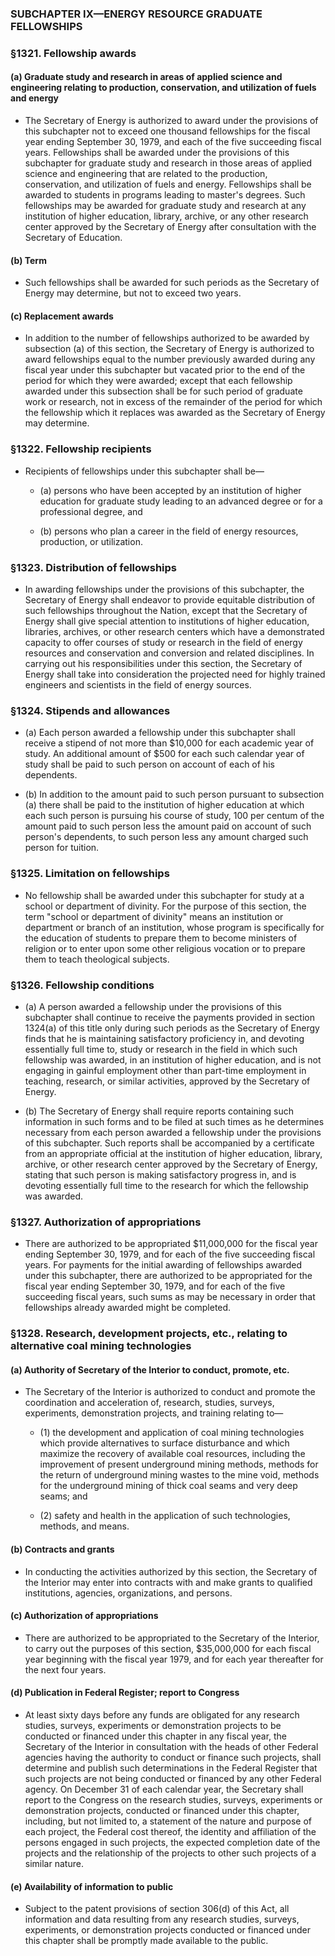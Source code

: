 ### SUBCHAPTER IX—ENERGY RESOURCE GRADUATE FELLOWSHIPS

### §1321. Fellowship awards
#### (a) Graduate study and research in areas of applied science and engineering relating to production, conservation, and utilization of fuels and energy
* The Secretary of Energy is authorized to award under the provisions of this subchapter not to exceed one thousand fellowships for the fiscal year ending September 30, 1979, and each of the five succeeding fiscal years. Fellowships shall be awarded under the provisions of this subchapter for graduate study and research in those areas of applied science and engineering that are related to the production, conservation, and utilization of fuels and energy. Fellowships shall be awarded to students in programs leading to master's degrees. Such fellowships may be awarded for graduate study and research at any institution of higher education, library, archive, or any other research center approved by the Secretary of Energy after consultation with the Secretary of Education.

#### (b) Term
* Such fellowships shall be awarded for such periods as the Secretary of Energy may determine, but not to exceed two years.

#### (c) Replacement awards
* In addition to the number of fellowships authorized to be awarded by subsection (a) of this section, the Secretary of Energy is authorized to award fellowships equal to the number previously awarded during any fiscal year under this subchapter but vacated prior to the end of the period for which they were awarded; except that each fellowship awarded under this subsection shall be for such period of graduate work or research, not in excess of the remainder of the period for which the fellowship which it replaces was awarded as the Secretary of Energy may determine.

### §1322. Fellowship recipients
* Recipients of fellowships under this subchapter shall be—

  * (a) persons who have been accepted by an institution of higher education for graduate study leading to an advanced degree or for a professional degree, and

  * (b) persons who plan a career in the field of energy resources, production, or utilization.

### §1323. Distribution of fellowships
* In awarding fellowships under the provisions of this subchapter, the Secretary of Energy shall endeavor to provide equitable distribution of such fellowships throughout the Nation, except that the Secretary of Energy shall give special attention to institutions of higher education, libraries, archives, or other research centers which have a demonstrated capacity to offer courses of study or research in the field of energy resources and conservation and conversion and related disciplines. In carrying out his responsibilities under this section, the Secretary of Energy shall take into consideration the projected need for highly trained engineers and scientists in the field of energy sources.

### §1324. Stipends and allowances
* (a) Each person awarded a fellowship under this subchapter shall receive a stipend of not more than $10,000 for each academic year of study. An additional amount of $500 for each such calendar year of study shall be paid to such person on account of each of his dependents.

* (b) In addition to the amount paid to such person pursuant to subsection (a) there shall be paid to the institution of higher education at which each such person is pursuing his course of study, 100 per centum of the amount paid to such person less the amount paid on account of such person's dependents, to such person less any amount charged such person for tuition.

### §1325. Limitation on fellowships
* No fellowship shall be awarded under this subchapter for study at a school or department of divinity. For the purpose of this section, the term "school or department of divinity" means an institution or department or branch of an institution, whose program is specifically for the education of students to prepare them to become ministers of religion or to enter upon some other religious vocation or to prepare them to teach theological subjects.

### §1326. Fellowship conditions
* (a) A person awarded a fellowship under the provisions of this subchapter shall continue to receive the payments provided in section 1324(a) of this title only during such periods as the Secretary of Energy finds that he is maintaining satisfactory proficiency in, and devoting essentially full time to, study or research in the field in which such fellowship was awarded, in an institution of higher education, and is not engaging in gainful employment other than part-time employment in teaching, research, or similar activities, approved by the Secretary of Energy.

* (b) The Secretary of Energy shall require reports containing such information in such forms and to be filed at such times as he determines necessary from each person awarded a fellowship under the provisions of this subchapter. Such reports shall be accompanied by a certificate from an appropriate official at the institution of higher education, library, archive, or other research center approved by the Secretary of Energy, stating that such person is making satisfactory progress in, and is devoting essentially full time to the research for which the fellowship was awarded.

### §1327. Authorization of appropriations
* There are authorized to be appropriated $11,000,000 for the fiscal year ending September 30, 1979, and for each of the five succeeding fiscal years. For payments for the initial awarding of fellowships awarded under this subchapter, there are authorized to be appropriated for the fiscal year ending September 30, 1979, and for each of the five succeeding fiscal years, such sums as may be necessary in order that fellowships already awarded might be completed.

### §1328. Research, development projects, etc., relating to alternative coal mining technologies
#### (a) Authority of Secretary of the Interior to conduct, promote, etc.
* The Secretary of the Interior is authorized to conduct and promote the coordination and acceleration of, research, studies, surveys, experiments, demonstration projects, and training relating to—

  * (1) the development and application of coal mining technologies which provide alternatives to surface disturbance and which maximize the recovery of available coal resources, including the improvement of present underground mining methods, methods for the return of underground mining wastes to the mine void, methods for the underground mining of thick coal seams and very deep seams; and

  * (2) safety and health in the application of such technologies, methods, and means.

#### (b) Contracts and grants
* In conducting the activities authorized by this section, the Secretary of the Interior may enter into contracts with and make grants to qualified institutions, agencies, organizations, and persons.

#### (c) Authorization of appropriations
* There are authorized to be appropriated to the Secretary of the Interior, to carry out the purposes of this section, $35,000,000 for each fiscal year beginning with the fiscal year 1979, and for each year thereafter for the next four years.

#### (d) Publication in Federal Register; report to Congress
* At least sixty days before any funds are obligated for any research studies, surveys, experiments or demonstration projects to be conducted or financed under this chapter in any fiscal year, the Secretary of the Interior in consultation with the heads of other Federal agencies having the authority to conduct or finance such projects, shall determine and publish such determinations in the Federal Register that such projects are not being conducted or financed by any other Federal agency. On December 31 of each calendar year, the Secretary shall report to the Congress on the research studies, surveys, experiments or demonstration projects, conducted or financed under this chapter, including, but not limited to, a statement of the nature and purpose of each project, the Federal cost thereof, the identity and affiliation of the persons engaged in such projects, the expected completion date of the projects and the relationship of the projects to other such projects of a similar nature.

#### (e) Availability of information to public
* Subject to the patent provisions of section 306(d) of this Act, all information and data resulting from any research studies, surveys, experiments, or demonstration projects conducted or financed under this chapter shall be promptly made available to the public.